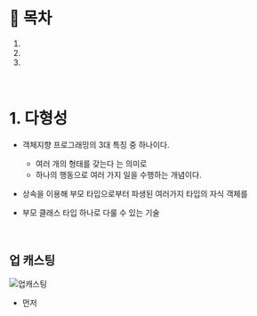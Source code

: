 # 🔖 목차

1.
2.
3.

<br/>


# 1. 다형성

- 객체지향 프로그래밍의 3대 특징 중 하나이다.

  - 여러 개의 형태를 갖는다 는 의미로
  - 하나의 행동으로 여러 가지 일을 수행하는 개념이다.

- 상속을 이용해 부모 타입으로부터 파생된 여러가지 타입의 자식 객체를
- 부모 클래스 타입 하나로 다룰 수 있는 기술

<br/>

## 업 캐스팅

![업캐스팅](https://user-images.githubusercontent.com/126074577/226288236-8b92ea56-1873-42aa-97ec-2ca8e5c9b4ab.png)

- 먼저 
